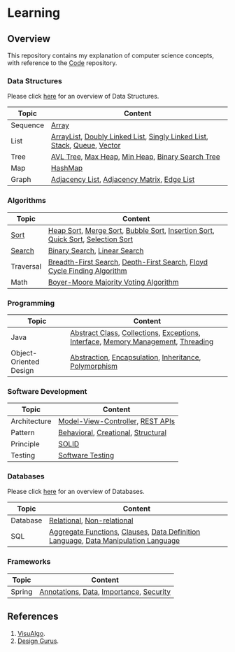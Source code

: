 # Learning

## Overview
This repository contains my explanation of computer science concepts,
with reference to the [Code](https://github.com/shumarb/code) repository.

### Data Structures
Please click [here](https://github.com/shumarb/learning/blob/main/readmes/data-structures.md) for an overview of Data Structures.

| Topic    | Content                                                                                                                                                                                                                                                                                                                                                                                                                                                                                                             |
|----------|---------------------------------------------------------------------------------------------------------------------------------------------------------------------------------------------------------------------------------------------------------------------------------------------------------------------------------------------------------------------------------------------------------------------------------------------------------------------------------------------------------------------|
| Sequence | [Array](https://github.com/shumarb/learning/blob/main/readmes/array.md)                                                                                                                                                                                                                                                                                                                                                                                                                                             |
| List     | [ArrayList](https://github.com/shumarb/learning/blob/main/readmes/array-list.md), [Doubly Linked List](https://github.com/shumarb/learning/blob/main/readmes/doubly-linked-list.md), [Singly Linked List](https://github.com/shumarb/learning/blob/main/readmes/singly-linked-list.md), [Stack](https://github.com/shumarb/learning/blob/main/readmes/stack.md), [Queue](https://github.com/shumarb/learning/blob/main/readmes/queue.md), [Vector](https://github.com/shumarb/learning/blob/main/readmes/vector.md) |
| Tree     | [AVL Tree](https://github.com/shumarb/learning/blob/main/readmes/avl-tree.md), [Max Heap](https://github.com/shumarb/learning/blob/main/readmes/max-heap.md), [Min Heap](https://github.com/shumarb/learning/blob/main/readmes/min-heap.md), [Binary Search Tree](https://github.com/shumarb/learning/blob/main/readmes/binary-search-tree.md)                                                                                                                                                                      |
| Map      | [HashMap](https://github.com/shumarb/learning/blob/main/readmes/hashmap.md)                                                                                                                                                                                                                                                                                                                                                                                                                                         |
| Graph    | [Adjacency List](https://github.com/shumarb/learning/blob/main/readmes/adjacency-list.md), [Adjacency Matrix](https://github.com/shumarb/learning/blob/main/readmes/adjacency-matix.md), [Edge List](https://github.com/shumarb/learning/blob/main/readmes/edge-list.md)                                                                                                                                                                                                                                            |

### Algorithms
| Topic                                                                     | Content                                                                                                                                                                                                                                                                                                                                                                                                                                                                                                                          |
|---------------------------------------------------------------------------|----------------------------------------------------------------------------------------------------------------------------------------------------------------------------------------------------------------------------------------------------------------------------------------------------------------------------------------------------------------------------------------------------------------------------------------------------------------------------------------------------------------------------------|
| [Sort](https://github.com/shumarb/learning/blob/main/readmes/sort.md)     | [Heap Sort](https://github.com/shumarb/learning/blob/main/readmes/heap-sort.md), [Merge Sort](https://github.com/shumarb/learning/blob/main/readmes/merge-sort.md), [Bubble Sort](https://github.com/shumarb/learning/blob/main/readmes/bubble-sort.md), [Insertion Sort](https://github.com/shumarb/learning/blob/main/readmes/insertion-sort.md), [Quick Sort](https://github.com/shumarb/learning/blob/main/readmes/quick-sort.md), [Selection Sort](https://github.com/shumarb/learning/blob/main/readmes/selection-sort.md) |
| [Search](https://github.com/shumarb/learning/blob/main/readmes/search.md) | [Binary Search](https://github.com/shumarb/learning/blob/main/readmes/binary-search.md), [Linear Search](https://github.com/shumarb/learning/blob/main/readmes/linear-search.md)                                                                                                                                                                                                                                                                                                                                                 |
| Traversal                                                                 | [Breadth-First Search](https://github.com/shumarb/learning/blob/main/readmes/breadth-first-search.md), [Depth-First Search](https://github.com/shumarb/learning/blob/main/readmes/depth-first-search.md), [Floyd Cycle Finding Algorithm](https://github.com/shumarb/learning/blob/main/readmes/floyd-cycle-finding-algorithm.md)                                                                                                                                                                                                |
| Math                                                                      | [Boyer-Moore Majority Voting Algorithm](https://github.com/shumarb/learning/blob/main/readmes/boyer-moore-majority-voting-algorithm.md)                                                                                                                                                                                                                                                                                                                                                                                          |

### Programming
| Topic                  | Content                                                                                                                                                                                                                                                                                                                                                                                                                                                                                                                              |
|------------------------|--------------------------------------------------------------------------------------------------------------------------------------------------------------------------------------------------------------------------------------------------------------------------------------------------------------------------------------------------------------------------------------------------------------------------------------------------------------------------------------------------------------------------------------|
| Java                   | [Abstract Class](https://github.com/shumarb/learning/blob/main/readmes/abstract-class.md), [Collections](https://github.com/shumarb/learning/blob/main/readmes/collections.md), [Exceptions](https://github.com/shumarb/learning/blob/main/readmes/exceptions.md), [Interface](https://github.com/shumarb/learning/blob/main/readmes/interface.md), [Memory Management](https://github.com/shumarb/learning/blob/main/readmes/memory-management.md), [Threading](https://github.com/shumarb/learning/blob/main/readmes/threading.md) |
| Object-Oriented Design | [Abstraction](https://github.com/shumarb/learning/blob/main/readmes/abstraction.md), [Encapsulation](https://github.com/shumarb/learning/blob/main/readmes/encapsulation.md), [Inheritance](https://github.com/shumarb/learning/blob/main/readmes/inheritance.md), [Polymorphism](https://github.com/shumarb/learning/blob/main/readmes/polymorphism.md)                                                                                                                                                                             |

### Software Development
| Topic        | Content                                                                                                                                                                                                                                                 |
|--------------|---------------------------------------------------------------------------------------------------------------------------------------------------------------------------------------------------------------------------------------------------------|
| Architecture | [Model-View-Controller](https://github.com/shumarb/learning/blob/main/readmes/model-view-controller.md), [REST APIs](https://github.com/shumarb/learning/blob/main/readmes/rest-apis.md)                                                                |
| Pattern      | [Behavioral](https://github.com/shumarb/learning/blob/main/readmes/behavioral.md), [Creational](https://github.com/shumarb/learning/blob/main/readmes/creational.md), [Structural](https://github.com/shumarb/learning/blob/main/readmes/structural.md) |
| Principle    | [SOLID](https://github.com/shumarb/learning/blob/main/readmes/solid.md)                                                                                                                                                                                 |
| Testing      | [Software Testing](https://github.com/shumarb/learning/blob/main/readmes/software-testing.md)                                                                                                                                                           |

### Databases
Please click [here](https://github.com/shumarb/learning/blob/main/readmes/databases.md) for an overview of Databases.

| Topic    | Content                                                                                                                                                                                                                                                                                                                                                                                                            |
|----------|--------------------------------------------------------------------------------------------------------------------------------------------------------------------------------------------------------------------------------------------------------------------------------------------------------------------------------------------------------------------------------------------------------------------|
| Database | [Relational](https://github.com/shumarb/learning/blob/main/readmes/relational-databases.md), [Non-relational](https://github.com/shumarb/learning/blob/main/readmes/non-relational-databases.md)                                                                                                                                                                                                                   |
| SQL      | [Aggregate Functions](https://github.com/shumarb/learning/blob/main/readmes/aggregate-functions.md), [Clauses](https://github.com/shumarb/learning/blob/main/readmes/clauses.md), [Data Definition Language](https://github.com/shumarb/learning/blob/main/readmes/data-definition-language.md), [Data Manipulation Language](https://github.com/shumarb/learning/blob/main/readmes/data-manipulation-language.md) |

### Frameworks
| Topic  | Content                                                                                                                                                                                                                                                                                                                                                  |
|--------|----------------------------------------------------------------------------------------------------------------------------------------------------------------------------------------------------------------------------------------------------------------------------------------------------------------------------------------------------------|
| Spring | [Annotations](https://github.com/shumarb/learning/blob/main/readmes/spring-annotations.md), [Data](https://github.com/shumarb/learning/blob/main/readmes/spring-data.md), [Importance](https://github.com/shumarb/learning/blob/main/readmes/spring-importance.md), [Security](https://github.com/shumarb/learning/blob/main/readmes/spring-security.md) |

## References
1. [VisuAlgo](https://visualgo.net/en/hashtable).
2. [Design Gurus](https://www.designgurus.io).

